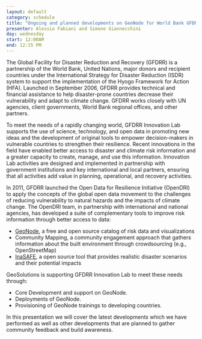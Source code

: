 ```yaml
---
layout: default
category: schedule
title: "Ongoing and planned developments on GeoNode for World Bank GFDRR Group"
presenter: Alessio Fabiani and Simone Giannecchini
day: wednesday
start: 12:00AM
end: 12:15 PM
---
```


The Global Facility for Disaster Reduction and Recovery (GFDRR) is a partnership of the World Bank, United Nations, major donors and recipient countries under the International Strategy for Disaster Reduction (ISDR) system to support the implementation of the Hyogo Framework for Action (HFA).  Launched in September 2006, GFDRR provides technical and financial assistance to help disaster-prone countries decrease their vulnerability and adapt to climate change.  GFDRR works closely with UN agencies, client governments, World Bank regional offices, and other partners.

To meet the needs of a rapidly changing world, GFDRR Innovation Lab supports the use of science, technology, and open data in promoting new ideas and the development of original tools to empower decision-makers in vulnerable countries to strengthen their resilience. Recent innovations in the field have enabled better access to disaster and climate risk information and a greater capacity to create, manage, and use this information.  Innovation Lab activities are designed and implemented in partnership with government institutions and key international and local partners, ensuring that all activities add value in planning, operational, and recovery activities.
 
In 2011, GFDRR launched the Open Data for Resilience Initiative (OpenDRI) to apply the concepts of the global open data movement to the challenges of reducing vulnerability to natural hazards and the impacts of climate change. The OpenDRI team, in partnership with international and national agencies, has developed a suite of complementary tools to improve risk information through better access to data:
 
 * [GeoNode](geonode.org), a free and open source catalog of risk data and visualizations
 * 	Community Mapping, a community engagement approach that gathers information about the built environment through crowdsourcing (e.g., OpenStreetMap)
 * 	[InaSAFE](inasafe.org/en/), a open source tool that provides realistic disaster scenarios and their potential impacts 

GeoSolutions is supporting GFDRR Innovation Lab to meet these needs through:
* Core Development and support on GeoNode.
* Deployments of GeoNode.
* Provisioning of GeoNode trainings to developing countries.

In this presentation we will cover the latest developments which we have performed as well as other developments that are planned to gather community feedback and build awareness.

